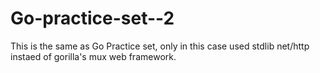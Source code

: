 # Go-practice-set--2
This  is the same as Go Practice set, only in this case used stdlib net/http instaed of gorilla's mux web framework.
